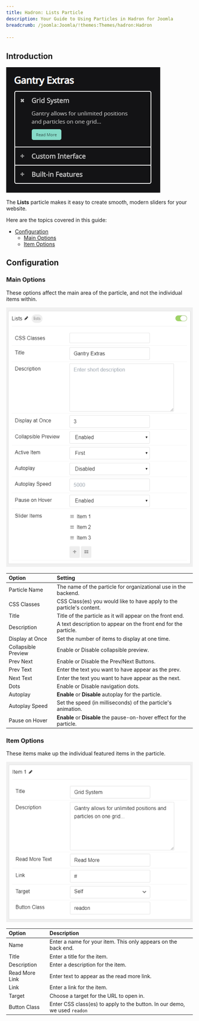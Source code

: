 ```yaml
---
title: Hadron: Lists Particle
description: Your Guide to Using Particles in Hadron for Joomla
breadcrumb: /joomla:Joomla/!themes:Themes/hadron:Hadron

---
```


## Introduction

![](assets/particle_lists1.png)

The **Lists** particle makes it easy to create smooth, modern sliders for your website.

Here are the topics covered in this guide:

* [Configuration](#configuration)
    - [Main Options](#main-options)
    - [Item Options](#item-options)

## Configuration

### Main Options

These options affect the main area of the particle, and not the individual items within.

![](assets/particle_lists2.png)

| Option              | Setting                                                               |
| :-----              | :-----                                                                |
| Particle Name       | The name of the particle for organizational use in the backend.       |
| CSS Classes         | CSS Class(es) you would like to have apply to the particle's content. |
| Title               | Title of the particle as it will appear on the front end.             |
| Description         | A text description to appear on the front end for the particle.       |
| Display at Once     | Set the number of items to display at one time.                       |
| Collapsible Preview | Enable or Disable collapsible preview.                                |
| Prev Next           | Enable or Disable the Prev/Next Buttons.                              |
| Prev Text           | Enter the text you want to have appear as the prev.                   |
| Next Text           | Enter the text you want to have appear as the next.                   |
| Dots                | Enable or Disable navigation dots.                                    |
| Autoplay            | **Enable** or **Disable** autoplay for the particle.                  |
| Autoplay Speed      | Set the speed (in milliseconds) of the particle's animation.          |
| Pause on Hover      | **Enable** or **Disable** the pause-on-hover effect for the particle. |

### Item Options

These items make up the individual featured items in the particle.

![](assets/particle_lists3.png)

| Option         | Description                                                               |
|:-------------- |:------------------------------------------------------------------------- |
| Name           | Enter a name for your item. This only appears on the back end.            |
| Title          | Enter a title for the item.                                               |
| Description    | Enter a description for the item.                                         |
| Read More Link | Enter text to appear as the read more link.                               |
| Link           | Enter a link for the item.                                                |
| Target         | Choose a target for the URL to open in.                                   |
| Button Class   | Enter CSS class(es) to apply to the button. In our demo, we used `readon` |
